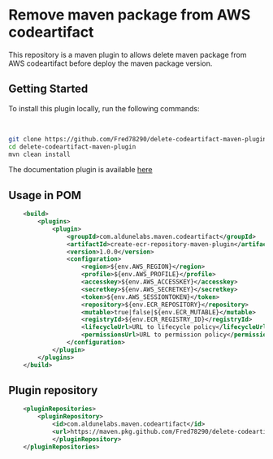 # Remove maven package from AWS codeartifact

This repository is a maven plugin to allows delete maven package from AWS codeartifact before deploy the maven package version.

## Getting Started

To install this plugin locally, run the following commands:

<br>

```bash
git clone https://github.com/Fred78290/delete-codeartifact-maven-plugin.git
cd delete-codeartifact-maven-plugin
mvn clean install
```

The documentation plugin is available [here](https://fred78290.github.io/delete-codeartifact-maven-plugin/)

## Usage in POM

```xml
    <build>
        <plugins>
            <plugin>
                <groupId>com.aldunelabs.maven.codeartifact</groupId>
                <artifactId>create-ecr-repository-maven-plugin</artifactId>
                <version>1.0.0</version>
                <configuration>
                    <region>${env.AWS_REGION}</region>
                    <profile>${env.AWS_PROFILE}</profile>
                    <accesskey>${env.AWS_ACCESSKEY}</accesskey>
                    <secretkey>${env.AWS_SECRETKEY}</secretkey>
                    <token>${env.AWS_SESSIONTOKEN}</token>
                    <repository>${env.ECR_REPOSITORY}</repository>
                    <mutable>true|false|${env.ECR_MUTABLE}</mutable>
                    <registryId>${env.ECR_REGISTRY_ID}</registryId>
                    <lifecycleUrl>URL to lifecycle policy</lifecycleUrl>
                    <permissionsUrl>URL to permission policy</permissionsUrl>
                </configuration>
            </plugin>
        </plugins>
    </build>
```

## Plugin repository

```xml
    <pluginRepositories>
        <pluginRepository>
            <id>com.aldunelabs.maven.codeartifact</id>
            <url>https://maven.pkg.github.com/Fred78290/delete-codeartifact-maven-plugin</url>
            </pluginRepository>
    </pluginRepositories>
```
